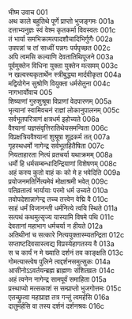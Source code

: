 भीष्म उवाच	001    
अथ काले बहुतिथे पूर्णे प्राप्तो भुजङ्गमः	001a  
दत्ताभ्यनुज्ञः स्वं वेश्म कृतकर्मा विवस्वतः	001c  
तं भार्या समभिक्रामत्पादशौचादिभिर्गुणैः	002a  
उपपन्नां च तां साध्वीं पन्नगः पर्यपृच्छत	002c  
अपि त्वमसि कल्याणि देवतातिथिपूजने	003a  
पूर्वमुक्तेन विधिना युक्ता युक्तेन मत्समम्	003c  
न खल्वस्यकृतार्थेन स्त्रीबुद्ध्या मार्दवीकृता	004a  
मद्वियोगेन सुश्रोणि वियुक्ता धर्मसेतुना	004c  
नागभार्योवाच	005    
शिष्याणां गुरुशुश्रूषा विप्राणां वेदपारणम्	005a  
भृत्यानां स्वामिवचनं राज्ञां लोकानुपालनम्	005c  
सर्वभूतपरित्राणं क्षत्रधर्म इहोच्यते	006a  
वैश्यानां यज्ञसंवृत्तिरातिथेयसमन्विता	006c  
विप्रक्षत्रियवैश्यानां शुश्रूषा शूद्रकर्म तत्	007a  
गृहस्थधर्मो नागेन्द्र सर्वभूतहितैषिता	007c  
नियताहारता नित्यं व्रतचर्या यथाक्रमम्	008a  
धर्मो हि धर्मसम्बन्धादिन्द्रियाणां विशेषणम्	008c  
अहं कस्य कुतो वाहं कः को मे ह भवेदिति	009a  
प्रयोजनमतिर्नित्यमेवं मोक्षाश्रमी भवेत्	009c  
पतिव्रतात्वं भार्यायाः परमो धर्म उच्यते	010a  
तवोपदेशान्नागेन्द्र तच्च तत्त्वेन वेद्मि वै	010c  
साहं धर्मं विजानन्ती धर्मनित्ये त्वयि स्थिते	011a  
सत्पथं कथमुत्सृज्य यास्यामि विषमे पथि	011c  
देवतानां महाभाग धर्मचर्या न हीयते	012a  
अतिथीनां च सत्कारे नित्ययुक्तास्म्यतन्द्रिता	012c  
सप्ताष्टदिवसास्त्वद्य विप्रस्येहागतस्य वै	013a  
स च कार्यं न मे ख्याति दर्शनं तव काङ्क्षति	013c  
गोमत्यास्त्वेष पुलिने त्वद्दर्शनसमुत्सुकः	014a  
आसीनोऽऽवर्तयन्ब्रह्म ब्राह्मणः संशितव्रतः	014c  
अहं त्वनेन नागेन्द्र सामपूर्वं समाहिता	015a  
प्रस्थाप्यो मत्सकाशं स सम्प्राप्तो भुजगोत्तमः	015c  
एतच्छ्रुत्वा महाप्राज्ञ तत्र गन्तुं त्वमर्हसि	016a  
दातुमर्हसि वा तस्य दर्शनं दर्शनश्रवः	016c  

